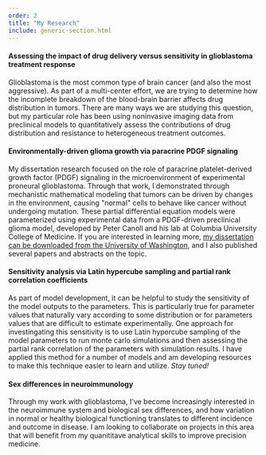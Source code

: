 ```yaml
---
order: 2
title: "My Research"
include: generic-section.html
---
```

[//]: # (## Current Research)
#### Assessing the impact of drug delivery versus sensitivity in glioblastoma treatment response
Glioblastoma is the most common type of brain cancer (and also the most aggressive). As part of a multi-center effort, we are trying to determine how the incomplete breakdown of the blood-brain barrier affects drug distribution in tumors. There are many ways we are studying this question, but my particular role has been using noninvasive imaging data from preclinical models to quantitatively assess the contributions of drug distribution and resistance to heterogeneous treatment outcomes.

#### Environmentally-driven glioma growth via paracrine PDGF signaling
My dissertation research focused on the role of paracrine platelet-derived growth factor (PDGF) signaling in the microenvironment of experimental proneural glioblastoma. Through that work, I demonstrated through mechanistic mathematical modeling that tumors can be driven by changes in the environment, causing "normal" cells to behave like cancer without undergoing mutation. These partial differential equation models were parameterized using experimental data from a PDGF-driven preclinical glioma model, developed by Peter Canoll and his lab at Columbia University College of Medicine. If you are interested in learning more, [my dissertation can be downloaded from the University of Washington](http://hdl.handle.net/1773/38058), and I also published several papers and abstracts on the topic. 

#### Sensitivity analysis via Latin hypercube sampling and partial rank correlation coefficients
As part of model development, it can be helpful to study the sensitivity of the model outputs to the parameters. This is particularly true for parameter values that naturally vary according to some distribution or for parameters values that are difficult to estimate experimentally. One approach for investingating this sensitivity is to use Latin hypercube sampling of the model parameters to run monte carlo simulations and then assessing the partial rank correlation of the parameters with simulation results. I have applied this method for a number of models and am developing resources to make this technique easier to learn and utilize. *Stay tuned!*

#### Sex differences in neuroimmunology
Through my work with glioblastoma, I've become increasingly interested in the neuroimmune system and biological sex differences, and how variation in normal or healthy biological functioning translates to different incidence and outcome in disease. I am looking to collaborate on projects in this area that will benefit from my quanititave analytical skills to improve precision medicine.